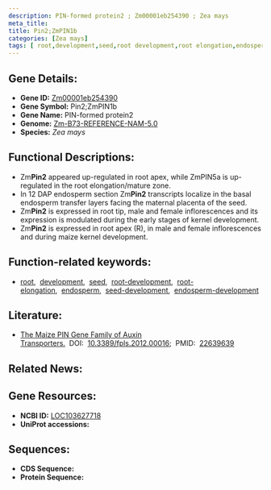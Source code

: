 ```yaml
---
description: PIN-formed protein2 ; Zm00001eb254390 ; Zea mays
meta_title:
title: Pin2;ZmPIN1b
categories: [Zea mays]
tags: [ root,development,seed,root development,root elongation,endosperm,seed development,endosperm development ]
---
```


## Gene Details:
- **Gene ID:**	[Zm00001eb254390](https://www.maizegdb.org/gene_center/gene/Zm00001eb254390)
- **Gene Symbol:** Pin2;ZmPIN1b
- **Gene Name:** PIN-formed protein2
- **Genome:** [Zm-B73-REFERENCE-NAM-5.0](https://www.maizegdb.org/genome/assembly/Zm-B73-REFERENCE-NAM-5.0)
- **Species:** *Zea mays*

## Functional Descriptions:
   - Zm**Pin2** appeared up-regulated in root apex, while ZmPIN5a is up-regulated in the root elongation/mature zone.
   - In 12 DAP endosperm section Zm**Pin2** transcripts localize in the basal endosperm transfer layers facing the maternal placenta of the seed.
   - Zm**Pin2** is expressed in root tip, male and female inflorescences and its expression is modulated during the early stages of kernel development.
   - Zm**Pin2** is expressed in root apex (R), in male and female inflorescences and during maize kernel development.

## Function-related keywords:
- [root](/tags/root/),&nbsp;&nbsp;[development](/tags/development/),&nbsp;&nbsp;[seed](/tags/seed/),&nbsp;&nbsp;[root-development](/tags/root-development/),&nbsp;&nbsp;[root-elongation](/tags/root-elongation/),&nbsp;&nbsp;[endosperm](/tags/endosperm/),&nbsp;&nbsp;[seed-development](/tags/seed-development/),&nbsp;&nbsp;[endosperm-development](/tags/endosperm-development/)

## Literature:
   - [The Maize PIN Gene Family of Auxin Transporters.]( https://www.frontiersin.org/articles/10.3389/fpls.2012.00016/full#B12)&nbsp;&nbsp;DOI:&nbsp;&nbsp;[10.3389/fpls.2012.00016](https://www.frontiersin.org/articles/10.3389/fpls.2012.00016/full#B12);&nbsp;&nbsp;PMID:&nbsp;&nbsp;[22639639](https://pubmed.ncbi.nlm.nih.gov/22639639/)

## Related News:

## Gene Resources:
- **NCBI ID:** [LOC103627718](https://www.ncbi.nlm.nih.gov/gene/?term=LOC103627718)
- **UniProt accessions:** [](https://www.uniprot.org/uniprotkb//entry)



## Sequences:
- **CDS Sequence:**
- **Protein Sequence:**

